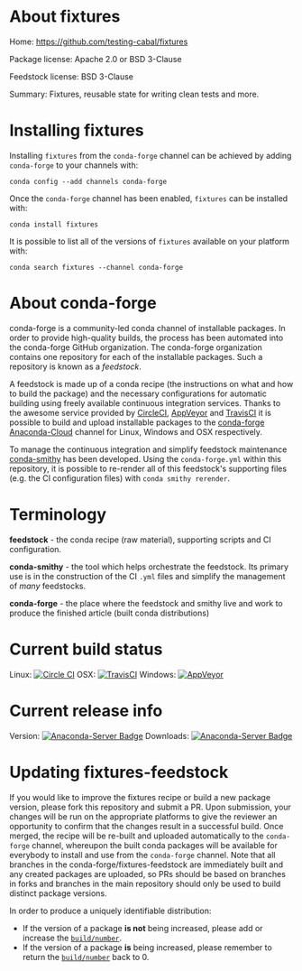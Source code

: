 About fixtures
==============

Home: https://github.com/testing-cabal/fixtures

Package license: Apache 2.0 or BSD 3-Clause

Feedstock license: BSD 3-Clause

Summary: Fixtures, reusable state for writing clean tests and more.



Installing fixtures
===================

Installing `fixtures` from the `conda-forge` channel can be achieved by adding `conda-forge` to your channels with:

```
conda config --add channels conda-forge
```

Once the `conda-forge` channel has been enabled, `fixtures` can be installed with:

```
conda install fixtures
```

It is possible to list all of the versions of `fixtures` available on your platform with:

```
conda search fixtures --channel conda-forge
```



About conda-forge
=================

conda-forge is a community-led conda channel of installable packages.
In order to provide high-quality builds, the process has been automated into the
conda-forge GitHub organization. The conda-forge organization contains one repository
for each of the installable packages. Such a repository is known as a *feedstock*.

A feedstock is made up of a conda recipe (the instructions on what and how to build
the package) and the necessary configurations for automatic building using freely
available continuous integration services. Thanks to the awesome service provided by
[CircleCI](https://circleci.com/), [AppVeyor](http://www.appveyor.com/)
and [TravisCI](https://travis-ci.org/) it is possible to build and upload installable
packages to the [conda-forge](https://anaconda.org/conda-forge)
[Anaconda-Cloud](http://docs.anaconda.org/) channel for Linux, Windows and OSX respectively.

To manage the continuous integration and simplify feedstock maintenance
[conda-smithy](http://github.com/conda-forge/conda-smithy) has been developed.
Using the ``conda-forge.yml`` within this repository, it is possible to re-render all of
this feedstock's supporting files (e.g. the CI configuration files) with ``conda smithy rerender``.


Terminology
===========

**feedstock** - the conda recipe (raw material), supporting scripts and CI configuration.

**conda-smithy** - the tool which helps orchestrate the feedstock.
                   Its primary use is in the construction of the CI ``.yml`` files
                   and simplify the management of *many* feedstocks.

**conda-forge** - the place where the feedstock and smithy live and work to
                  produce the finished article (built conda distributions)

Current build status
====================

Linux: [![Circle CI](https://circleci.com/gh/conda-forge/fixtures-feedstock.svg?style=shield)](https://circleci.com/gh/conda-forge/fixtures-feedstock)
OSX: [![TravisCI](https://travis-ci.org/conda-forge/fixtures-feedstock.svg?branch=master)](https://travis-ci.org/conda-forge/fixtures-feedstock)
Windows: [![AppVeyor](https://ci.appveyor.com/api/projects/status/github/conda-forge/fixtures-feedstock?svg=True)](https://ci.appveyor.com/project/conda-forge/fixtures-feedstock/branch/master)

Current release info
====================
Version: [![Anaconda-Server Badge](https://anaconda.org/conda-forge/fixtures/badges/version.svg)](https://anaconda.org/conda-forge/fixtures)
Downloads: [![Anaconda-Server Badge](https://anaconda.org/conda-forge/fixtures/badges/downloads.svg)](https://anaconda.org/conda-forge/fixtures)


Updating fixtures-feedstock
===========================

If you would like to improve the fixtures recipe or build a new
package version, please fork this repository and submit a PR. Upon submission,
your changes will be run on the appropriate platforms to give the reviewer an
opportunity to confirm that the changes result in a successful build. Once
merged, the recipe will be re-built and uploaded automatically to the
`conda-forge` channel, whereupon the built conda packages will be available for
everybody to install and use from the `conda-forge` channel.
Note that all branches in the conda-forge/fixtures-feedstock are
immediately built and any created packages are uploaded, so PRs should be based
on branches in forks and branches in the main repository should only be used to
build distinct package versions.

In order to produce a uniquely identifiable distribution:
 * If the version of a package **is not** being increased, please add or increase
   the [``build/number``](http://conda.pydata.org/docs/building/meta-yaml.html#build-number-and-string).
 * If the version of a package **is** being increased, please remember to return
   the [``build/number``](http://conda.pydata.org/docs/building/meta-yaml.html#build-number-and-string)
   back to 0.
